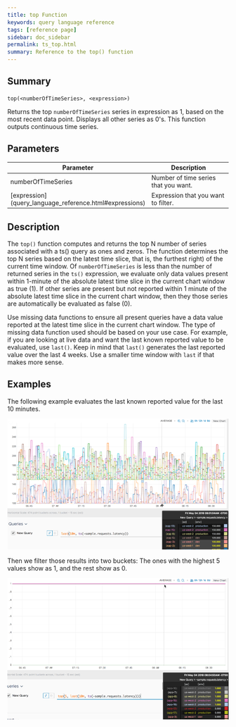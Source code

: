 ```yaml
---
title: top Function
keywords: query language reference
tags: [reference page]
sidebar: doc_sidebar
permalink: ts_top.html
summary: Reference to the top() function
---
```

## Summary
```
top(<numberOfTimeSeries>, <expression>)
```
Returns the top `numberOfTimeSeries` series in expression as 1, based on the most recent data point. Displays all other series as 0's. This function outputs continuous time series.

## Parameters
<table>
<tbody>
<thead>
<tr><th width="20%">Parameter</th><th width="80%">Description</th></tr>
</thead>
<tr>
<td>numberOfTimeSeries</td>
<td>Number of time series that you want.  </td></tr>
<tr>
<td markdown="span"> [expression](query_language_reference.html#expressions)</td>
<td>Expression that you want to filter.</td>
</tr>
</tbody>
</table>

## Description

The `top()` function computes and returns the top N number of series associated with a ts() query as ones and zeros. The function determines the top N series based on the latest time slice, that is, the furthest right) of the current time window. Of `numberOfTimeSeries` is less than the number of returned series in the `ts()` expression, we evaluate only data values present within 1-minute of the absolute latest time slice in the current chart window as true (1). If other series are present but not reported within 1 minute of the absolute latest time slice in the current chart window, then they those series are automatically be evaluated as false (0).

Use missing data functions to ensure all present queries have a data value reported at the latest time slice in the current chart window. The type of missing data function used should be based on your use case. For example, if you are looking at live data and want the last known reported value to be evaluated, use `last()`. Keep in mind that `last()` generates the last reported value over the last 4 weeks. Use a smaller time window with `last` if that makes more sense.

## Examples

The following example evaluates the last known reported value for the last 10 minutes.

![filter base](images/ts_filter_base.png)

Then we filter those results into two buckets: The ones with the highest 5 values show as 1, and the rest show as 0.

![top example](images/ts_top.png)
